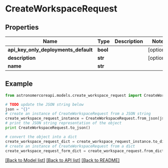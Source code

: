 # CreateWorkspaceRequest


## Properties
Name | Type | Description | Notes
------------ | ------------- | ------------- | -------------
**api_key_only_deployments_default** | **bool** |  | [optional] 
**description** | **str** |  | [optional] 
**name** | **str** |  | 

## Example

```python
from astronomercoreapi.models.create_workspace_request import CreateWorkspaceRequest

# TODO update the JSON string below
json = "{}"
# create an instance of CreateWorkspaceRequest from a JSON string
create_workspace_request_instance = CreateWorkspaceRequest.from_json(json)
# print the JSON string representation of the object
print CreateWorkspaceRequest.to_json()

# convert the object into a dict
create_workspace_request_dict = create_workspace_request_instance.to_dict()
# create an instance of CreateWorkspaceRequest from a dict
create_workspace_request_form_dict = create_workspace_request.from_dict(create_workspace_request_dict)
```
[[Back to Model list]](../README.md#documentation-for-models) [[Back to API list]](../README.md#documentation-for-api-endpoints) [[Back to README]](../README.md)


